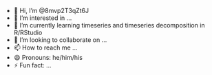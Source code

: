 - 👋 Hi, I’m @8mvp2T3qZt6J
- 👀 I’m interested in ...
- 🌱 I’m currently learning timeseries and timeseries decomposition in R/RStudio
- 💞️ I’m looking to collaborate on ...
- 📫 How to reach me ...
- 😄 Pronouns: he/him/his
- ⚡ Fun fact: ...

<!---
8mvp2T3qZt6J/8mvp2T3qZt6J is a ✨ special ✨ repository because its `README.md` (this file) appears on your GitHub profile.
You can click the Preview link to take a look at your changes.
--->
